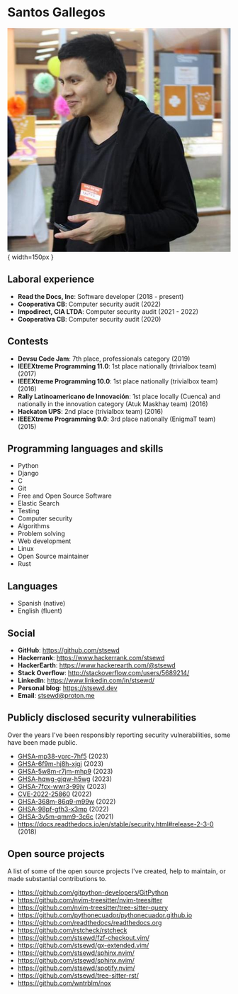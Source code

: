 # Santos Gallegos

![me](../images/me.jpg){ width=150px }

## Laboral experience

- **Read the Docs, Inc**: Software developer (2018 - present)
- **Cooperativa CB**: Computer security audit (2022)
- **Impodirect, CIA LTDA**: Computer security audit (2021 - 2022)
- **Cooperativa CB**: Computer security audit (2020)

## Contests

- **Devsu Code Jam**: 7th place, professionals category (2019)
- **IEEEXtreme Programming 11.0**: 1st place nationally (trivialbox team) (2017)
- **IEEEXtreme Programming 10.0**: 1st place nationally (trivialbox team) (2016)
- **Rally Latinoamericano de Innovación**:
  1st place locally (Cuenca) and nationally in the innovation category (Atuk Maskhay team) (2016)
- **Hackaton UPS**: 2nd place (trivialbox team) (2016)
- **IEEEXtreme Programming 9.0**: 3rd place nationally (EnigmaT team) (2015)

## Programming languages and skills

- Python
- Django
- C
- Git
- Free and Open Source Software
- Elastic Search
- Testing
- Computer security
- Algorithms
- Problem solving
- Web development
- Linux
- Open Source maintainer
- Rust

## Languages

- Spanish (native)
- English (fluent)

## Social

- **GitHub**: <https://github.com/stsewd>
- **Hackerrank**: <https://www.hackerrank.com/stsewd>
- **HackerEarth**: <https://www.hackerearth.com/@stsewd>
- **Stack Overflow**: <http://stackoverflow.com/users/5689214/>
- **LinkedIn**: <https://www.linkedin.com/in/stsewd/>
- **Personal blog**: <https://stsewd.dev>
- **Email**: <stsewd@proton.me>

## Publicly disclosed security vulnerabilities

Over the years I've been responsibly reporting security vulnerabilities, some have been made public.

- [GHSA-mp38-vprc-7hf5](https://github.com/readthedocs/readthedocs.org/security/advisories/GHSA-mp38-vprc-7hf5) (2023)
- [GHSA-6f9m-hj8h-xjgj](https://github.com/neovim/neovim/security/advisories/GHSA-6f9m-hj8h-xjgj) (2023)
- [GHSA-5w8m-r7jm-mhp9](https://github.com/readthedocs/readthedocs.org/security/advisories/GHSA-5w8m-r7jm-mhp9) (2023)
- [GHSA-hqwg-gjqw-h5wg](https://github.com/readthedocs/readthedocs.org/security/advisories/GHSA-hqwg-gjqw-h5wg) (2023)
- [GHSA-7fcx-wwr3-99jv](https://github.com/readthedocs/readthedocs.org/security/advisories/GHSA-7fcx-wwr3-99jv) (2023)
- [CVE-2022-25860](https://www.cve.org/CVERecord?id=CVE-2022-25860) (2022)
- [GHSA-368m-86q9-m99w](https://github.com/readthedocs/readthedocs.org/security/advisories/GHSA-368m-86q9-m99w) (2022)
- [GHSA-98pf-gfh3-x3mp](https://github.com/readthedocs/readthedocs.org/security/advisories/GHSA-98pf-gfh3-x3mp) (2022)
- [GHSA-3v5m-qmm9-3c6c](https://github.com/readthedocs/readthedocs.org/security/advisories/GHSA-3v5m-qmm9-3c6c) (2021)
- <https://docs.readthedocs.io/en/stable/security.html#release-2-3-0> (2018)

## Open source projects

A list of some of the open source projects I've created,
help to maintain, or made substantial contributions to.

- <https://github.com/gitpython-developers/GitPython>
- <https://github.com/nvim-treesitter/nvim-treesitter>
- <https://github.com/nvim-treesitter/tree-sitter-query>
- <https://github.com/pythonecuador/pythonecuador.github.io>
- <https://github.com/readthedocs/readthedocs.org>
- <https://github.com/rstcheck/rstcheck>
- <https://github.com/stsewd/fzf-checkout.vim/>
- <https://github.com/stsewd/gx-extended.vim/>
- <https://github.com/stsewd/sphinx.nvim/>
- <https://github.com/stsewd/sphinx.nvim/>
- <https://github.com/stsewd/spotify.nvim/>
- <https://github.com/stsewd/tree-sitter-rst/>
- <https://github.com/wntrblm/nox>
